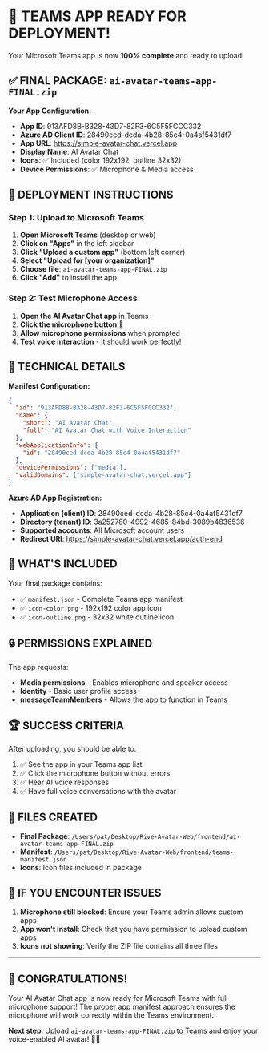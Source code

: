 # 🎉 TEAMS APP READY FOR DEPLOYMENT!

Your Microsoft Teams app is now **100% complete** and ready to upload!

## ✅ FINAL PACKAGE: `ai-avatar-teams-app-FINAL.zip`

**Your App Configuration:**
- **App ID**: 913AFD8B-B328-43D7-82F3-6C5F5FCCC332
- **Azure AD Client ID**: 28490ced-dcda-4b28-85c4-0a4af5431df7
- **App URL**: https://simple-avatar-chat.vercel.app
- **Display Name**: AI Avatar Chat
- **Icons**: ✅ Included (color 192x192, outline 32x32)
- **Device Permissions**: ✅ Microphone & Media access

## 🚀 DEPLOYMENT INSTRUCTIONS

### Step 1: Upload to Microsoft Teams

1. **Open Microsoft Teams** (desktop or web)
2. **Click on "Apps"** in the left sidebar
3. **Click "Upload a custom app"** (bottom left corner)
4. **Select "Upload for [your organization]"**
5. **Choose file**: `ai-avatar-teams-app-FINAL.zip`
6. **Click "Add"** to install the app

### Step 2: Test Microphone Access

1. **Open the AI Avatar Chat app** in Teams
2. **Click the microphone button** 🎤
3. **Allow microphone permissions** when prompted
4. **Test voice interaction** - it should work perfectly!

## 🔧 TECHNICAL DETAILS

**Manifest Configuration:**
```json
{
  "id": "913AFD8B-B328-43D7-82F3-6C5F5FCCC332",
  "name": {
    "short": "AI Avatar Chat",
    "full": "AI Avatar Chat with Voice Interaction"
  },
  "webApplicationInfo": {
    "id": "28490ced-dcda-4b28-85c4-0a4af5431df7"
  },
  "devicePermissions": ["media"],
  "validDomains": ["simple-avatar-chat.vercel.app"]
}
```

**Azure AD App Registration:**
- **Application (client) ID**: 28490ced-dcda-4b28-85c4-0a4af5431df7
- **Directory (tenant) ID**: 3a252780-4992-4685-84bd-3089b4836536
- **Supported accounts**: All Microsoft account users
- **Redirect URI**: https://simple-avatar-chat.vercel.app/auth-end

## 🎯 WHAT'S INCLUDED

Your final package contains:
- ✅ `manifest.json` - Complete Teams app manifest
- ✅ `icon-color.png` - 192x192 color app icon
- ✅ `icon-outline.png` - 32x32 white outline icon

## 🔒 PERMISSIONS EXPLAINED

The app requests:
- **Media permissions** - Enables microphone and speaker access
- **Identity** - Basic user profile access
- **messageTeamMembers** - Allows the app to function in Teams

## 🏆 SUCCESS CRITERIA

After uploading, you should be able to:
1. ✅ See the app in your Teams app list
2. ✅ Click the microphone button without errors
3. ✅ Hear AI voice responses
4. ✅ Have full voice conversations with the avatar

## 📁 FILES CREATED

- **Final Package**: `/Users/pat/Desktop/Rive-Avatar-Web/frontend/ai-avatar-teams-app-FINAL.zip`
- **Manifest**: `/Users/pat/Desktop/Rive-Avatar-Web/frontend/teams-manifest.json`
- **Icons**: Icon files included in package

## 🚨 IF YOU ENCOUNTER ISSUES

1. **Microphone still blocked**: Ensure your Teams admin allows custom apps
2. **App won't install**: Check that you have permission to upload custom apps
3. **Icons not showing**: Verify the ZIP file contains all three files

---

## 🎊 CONGRATULATIONS!

Your AI Avatar Chat app is now ready for Microsoft Teams with full microphone support! The proper app manifest approach ensures the microphone will work correctly within the Teams environment.

**Next step**: Upload `ai-avatar-teams-app-FINAL.zip` to Teams and enjoy your voice-enabled AI avatar! 🎤🤖
